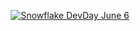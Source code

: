 <p align="center"><a href="https://www.snowflake.com/summit/devday/" rel="nofollow"><img src="https://github.com/Snowflake-Labs/.github/assets/2223194/4c2706dc-a8d8-4bec-8685-09320a82b460" alt="Snowflake DevDay June 6" style="max-width: 100%;"></a> </p>



